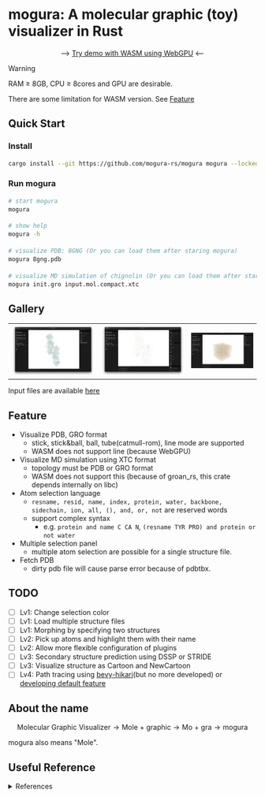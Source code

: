 # mogura: A molecular graphic (toy) visualizer in Rust

<div align="center">

--> [Try demo with WASM using WebGPU](https://mogura-rs.github.io/mogura/) <--

</div>

> [!WARNING]
> RAM $\geq$ 8GB, CPU $\geq$ 8cores and GPU are desirable.
>
> There are some limitation for WASM version.
> See [Feature](#feature)

## Quick Start
### Install
~~~bash
cargo install --git https://github.com/mogura-rs/mogura mogura --locked
~~~

### Run mogura
~~~bash
# start mogura
mogura

# show help
mogura -h

# visualize PDB: 8GNG (Or you can load them after staring mogura)
mogura 8gng.pdb

# visualize MD simulation of chignolin (Or you can load them after staring mogura)
mogura init.gro input.mol.compact.xtc
~~~

## Gallery

<table>
  <tr>
    <td><img src="assets/simple_8gng.png" alt="simple_8gng" width="400"/></td>
    <td><img src="assets/selected_8gng.png" alt="selected_8gng" width="400"/></td>
    <td><img src="assets/chignolin_trajectory.gif" alt="chignolin_trajectory" width="300"/></td>
  </tr>
</table>

Input files are available [here](https://github.com/mogura-rs/example-inputs)

## Feature
- Visualize PDB, GRO format
  - stick, stick&ball, ball, tube(catmull-rom), line mode are supported
  - WASM does not support line (because WebGPU)
- Visualize MD simulation using XTC format
  - topology must be PDB or GRO format
  - WASM does not support this (because of groan_rs, this crate depends internally on libc)
- Atom selection language
  - `resname, resid, name, index, protein, water, backbone, sidechain, ion, all, (), and, or, not` are reserved words
  - support complex syntax
    - e.g. `protein and name C CA N`, `(resname TYR PRO) and protein or not water`
- Multiple selection panel
  - multiple atom selection are possible for a single structure file.
- Fetch PDB
  - dirty pdb file will cause parse error because of pdbtbx.

## TODO
- [ ] Lv1: Change selection color
- [ ] Lv1: Load multiple structure files
- [ ] Lv1: Morphing by specifying two structures
- [ ] Lv2: Pick up atoms and highlight them with their name
- [ ] Lv2: Allow more flexible configuration of plugins
- [ ] Lv3: Secondary structure prediction using DSSP or STRIDE
- [ ] Lv3: Visualize structure as Cartoon and NewCartoon
- [ ] Lv4: Path tracing using [bevy-hikari](https://github.com/cryscan/bevy-hikari)(but no more developed) or [developing default feature](https://github.com/bevyengine/bevy/issues/639)

## About the name

$$
\text{Molecular Graphic Visualizer} \rightarrow \text{Mole + graphic} \rightarrow \text{Mo + gra} \rightarrow \text{mogura}
$$

mogura also means "Mole".


## Useful Reference

<details><summary> References </summary>

- [bevy](https://github.com/bevyengine/bevy)
  - https://bevy-cheatbook.github.io/
  - https://github.com/qu1x/bevy_trackball
  - https://github.com/bytestring-net/bevy_lunex
- graphics
  - https://github.com/RayTracing
    - https://github.com/RayTracing/gpu-tracing
    - https://github.com/RayTracing/raytracing.github.io
  - https://github.com/NotCamelCase/RasterizationInOneWeekend
  - https://github.com/svenstaro/bvh
  - https://github.com/pannapudi/voidin
  - https://github.com/BLaZeKiLL/webray
  - https://github.com/servo/pathfinder
- [egui](https://github.com/emilk/egui)
  - https://github.com/vladbat00/bevy_egui
- [wgpu](https://github.com/gfx-rs/wgpu)
  - https://sotrh.github.io/learn-wgpu/
  - https://github.com/jack1232/wgpu-step-by-step
  - https://github.com/jinleili/simuverse
- pdb, gro, xtc
  - https://github.com/douweschulte/pdbtbx
  - https://github.com/Ladme/groan_rs
- other great visualizer
  - [PyMol](https://github.com/schrodinger/pymol-open-source)
  - [VMD](https://www.ks.uiuc.edu/Research/vmd/)
  - [ChimeraX](https://github.com/RBVI/ChimeraX)
  - [molstar](https://github.com/molstar/molstar)
    - [VSCoding-Sequence](https://github.com/molstar/VSCoding-Sequence)
  - [Cuemol](https://github.com/CueMol/cuemol2)
  - [ngl](https://github.com/nglviewer/ngl)
- other visualizer in Rust
  - [ferricyanide](https://github.com/frodofine/ferricyanide)

</details>
